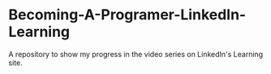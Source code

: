 # Becoming-A-Programer-LinkedIn-Learning
A repository to show my progress in the video series on LinkedIn's Learning site.
